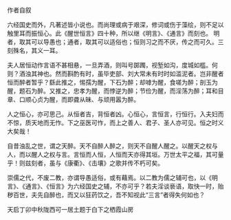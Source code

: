 作者自叙

六经国史而外，凡著述皆小说也。而尚理或病于艰深，修词或伤于藻绘，则不足以触里耳而振恒心。此《醒世恒言》四十种，所以继《明言》、《通言》而刻也。
明者，取其可以导愚也；通者，取其可以适俗也；恒则习之而不厌，传之而可久。三刻殊名，其义一耳。

夫人居恒动作言语不甚相悬，一旦弄酒，则叫号踯躅，视堑如沟，度城如槛。何则？酒浊其神也。然而斟酌有时，虽毕吏部、刘大常未有时时如滥泥者。岂非醒者恒而醉者暂乎？繇此推之，惕孺为醒，下石为醉；却嘑为醒，食嗟为醉；剖玉为醒，题石为醉。又推之，忠孝为醒，而悖逆为醉；节俭为醒，而淫荡为醉；耳和目章、口顺心贞为醒，而即聋从昧、与顽用嚣为醉。

人之恒心，亦可思己。从恒者吉，背恒者凶。心恒心，言恒言，行恒行。入夫妇而不惊，质天地而无怍。下之巫医可怍，而上之善人、君子、圣人亦可见。恒之时义大矣哉！

自昔浊乱之世，谓之天醉。天不自醉人醉之，则天不自醒人醒之。以醒天之权与人，而以醒人之权与言。言恒而人恒，人恒而天亦得其垣。万世太平之福，其可量乎！则兹刻者，虽与《康衢》、《击壤》之歌并传不朽可矣。

崇儒之代，不废二教，亦谓导愚适俗，或有藉焉。以二教为儒之辅可也，以《明言》、《通言》、《恒言》为六经国史之辅，不亦可乎？若夫淫谈亵语，取快一时，贻秽百世，夫先自醉也，而又以狂药饮之，吾不知视此“三言”者得失何如也？

天启丁卯中秋陇西可一居土题于白下之栖霞山房